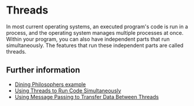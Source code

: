 # Threads

In most current operating systems, an executed program's code is run in a process, and the operating system manages multiple processes at once.
Within your program, you can also have independent parts that run simultaneously. The features that run these independent parts are called threads.

## Further information

- [Dining Philosophers example](https://doc.rust-lang.org/1.4.0/book/dining-philosophers.html)
- [Using Threads to Run Code Simultaneously](https://rust-book.cs.brown.edu/ch16-01-threads.html)
- [Using Message Passing to Transfer Data Between Threads](https://rust-book.cs.brown.edu/ch16-02-message-passing.html)
